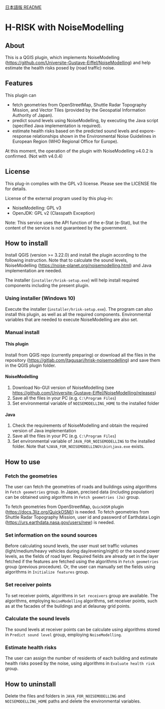 [日本語版 README ](/README-ja.md)

# H-RISK with NoiseModelling

## About

This is a QGIS plugin, which implements NoiseModelling (https://github.com/Universite-Gustave-Eiffel/NoiseModelling) and help estimate the health risks posed by (road traffic) noise.

## Features

This plugin can

- fetch geometries from OpenStreetMap, Shuttle Radar Topography Mission, and Vector Tiles (provided by the Geospatial Information Authority of Japan).
- predict sound levels using NoiseModelling, by executing the Java script (specified Java implementation is required).
- estimate health risks based on the predicted sound levels and expore-response relationships shown in the Environmental Noise Guidelines in European Region (WHO Regional Office for Europe).

At this moment, the operation of the plugin with NoiseModelling v4.0.2 is confirmed. (Not with v4.0.4)

## License

This plug-in complies with the GPL v3 license. 
Please see the LICENSE file for details.

License of the external program used by this plug-in:

- NoiseModelling: GPL v3
- OpenJDK: GPL v2 (Classpath Exception)

Note: This service uses the API function of the e-Stat (e-Stat), but the content of the service is not guaranteed by the government.

## How to install

Install QGIS (version >= 3.22.0) and install the plugin according to the following instruction.
Note that to calculate the sound levels, NoiseModelling (https://noise-planet.org/noisemodelling.html) and Java implementation are needed.

The installer (`installer/hrisk-setup.exe`) will help install required components including the present plugin.

### Using installer (Windows 10)

Execute the installer (`installer/hrisk-setup.exe`). 
The program can also install this plugin, as well as all the required components. 
Environmental variables that are needed to execute NoiseModelling are also set. 

### Manual install

#### This plugin

Install from QGIS repo (currently preparing) or download all the files in the repository (https://gitlab.com/jtagusari/hrisk-noisemodelling) and save them in the QGIS plugin folder.

#### NoiseModelling

1. Download No-GUI version of NoiseModelling (see https://github.com/Universite-Gustave-Eiffel/NoiseModelling/releases)
2. Save all the files in your PC (e.g. `C:\Program Files`)
3. Set environmental variable of `NOISEMODELLING_HOME` to the installed folder

#### Java

1. Check the requirements of NoiseModelling and obtain the required version of Java implementation
2. Save all the files in your PC (e.g. `C:\Program Files`)
3. Set environmental variable of `JAVA_FOR_NOISEMODELLING` to the installed folder. Note that `%JAVA_FOR_NOISEMODELLING%\bin\java.exe` exists.


## How to use

### Fetch the geometries

The user can fetch the geometries of roads and buildings using algorithms in `Fetch geometries` group.
In Japan, precised data (including population) can be obtained using algorithms in `Fetch geometries (Ja)` group.

To fetch geometries from OpenStreetMap, `QuickOSM` plugin (https://docs.3liz.org/QuickOSM/) is needed.
To fetch geometries from Shuttle Radar Topography Mission, user id and password of Earthdata Login (https://urs.earthdata.nasa.gov/users/new) is needed.

### Set information on the sound sources

Before calculating sound levels, the user must set traffic volumes (light/medium/heavy vehicles during day/evening/night) or the sound power levels, as the fields of road layer.
Required fields are already set in the layer fetched if the features are fetched using the algorithms in `Fetch geometries` group (previous procedure).
Or, the user can manually set the fields using algorithms in `Initialize features` group.

### Set receiver points

To set receiver points, algorithms in `Set receivers` group are available.
The algorithms, employing `NoiseModelling` algorithms, set receiver points, such as at the facades of the buildings and at delaunay grid points.

### Calculate the sound levels

The sound levels at receiver points can be calculate using algorithms stored in `Predict sound level` group, employing `NoiseModelling`.

### Estimate health risks

The user can assign the number of residents of each building and estimate health risks posed by the noise, using algorithms in `Evaluate health risk` group.

## How to uninstall

Delete the files and folders in `JAVA_FOR_NOISEMODELLING` and `NOISEMODELLING_HOME` paths and delete the environmental variables.
